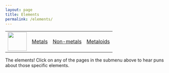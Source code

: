 ```yaml
---
layout: page
title: Elements
permalink: /elements/
---
```


<table>
    <tr>
        <td><img src="/Bailey-GitHub-Playground//images/chem.png" height="60" title="" alt=""></td>
        <td><a href="http://127.0.0.1:4100/Bailey-GitHub-Playground/elements/metals">Metals</a></td>
        <td><a href="http://127.0.0.1:4100/Bailey-GitHub-Playground/elements/non-metals">Non-metals</a></td>
        <td><a href="http://127.0.0.1:4100/Bailey-GitHub-Playground/elements/metaloids">Metaloids</a></td>
    </tr>
</table>


The elements! Click on any of the pages in the submenu above to hear puns about those specific elements.